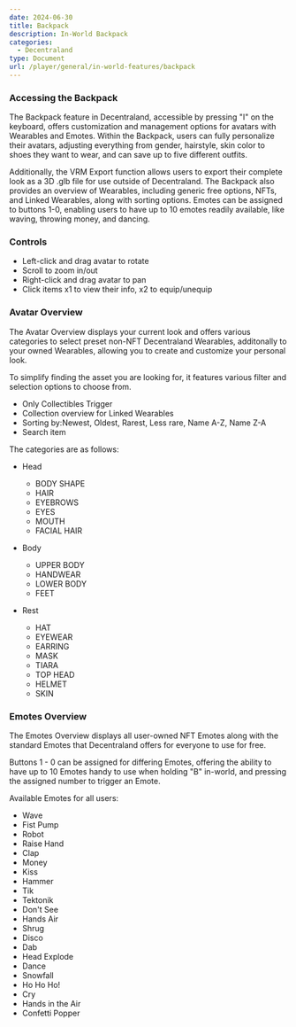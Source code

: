 ```yaml
---
date: 2024-06-30
title: Backpack
description: In-World Backpack
categories:
  - Decentraland
type: Document
url: /player/general/in-world-features/backpack
---
```


### Accessing the Backpack

The Backpack feature in Decentraland, accessible by pressing "I" on the keyboard, offers customization and management options for avatars with Wearables and Emotes. Within the Backpack, users can fully personalize their avatars, adjusting everything from gender, hairstyle, skin color to shoes they want to wear, and can save up to five different outfits.

Additionally, the VRM Export function allows users to export their complete look as a 3D .glb file for use outside of Decentraland. The Backpack also provides an overview of Wearables, including generic free options, NFTs, and Linked Wearables, along with sorting options. Emotes can be assigned to buttons 1-0, enabling users to have up to 10 emotes readily available, like waving, throwing money, and dancing.

### Controls

- Left-click and drag avatar to rotate
- Scroll to zoom in/out
- Right-click and drag avatar to pan
- Click items x1 to view their info, x2 to equip/unequip

### Avatar Overview

The Avatar Overview displays your current look and offers various categories to select preset non-NFT Decentraland Wearables, additonally to your owned Wearables, allowing you to create and customize your personal look.

To simplify finding the asset you are looking for, it features various filter and selection options to choose from.

- Only Collectibles Trigger
- Collection overview for Linked Wearables
- Sorting by:Newest, Oldest, Rarest, Less rare, Name A-Z, Name Z-A
- Search item

The categories are as follows:

- Head
  - BODY SHAPE
  - HAIR
  - EYEBROWS
  - EYES
  - MOUTH
  - FACIAL HAIR

- Body
  - UPPER BODY
  - HANDWEAR
  - LOWER BODY
  - FEET

- Rest
  - HAT
  - EYEWEAR
  - EARRING
  - MASK
  - TIARA
  - TOP HEAD
  - HELMET
  - SKIN

### Emotes Overview

The Emotes Overview displays all user-owned NFT Emotes along with the standard Emotes that Decentraland offers for everyone to use for free.

Buttons 1 - 0 can be assigned for differing Emotes, offering the ability to have up to 10 Emotes handy to use when holding "B" in-world, and pressing the assigned number to trigger an Emote.

Available Emotes for all users:

- Wave
- Fist Pump
- Robot
- Raise Hand
- Clap
- Money
- Kiss
- Hammer
- Tik
- Tektonik
- Don't See
- Hands Air
- Shrug
- Disco
- Dab
- Head Explode
- Dance
- Snowfall
- Ho Ho Ho!
- Cry
- Hands in the Air
- Confetti Popper

